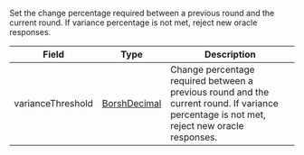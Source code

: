 Set the change percentage required between a previous round and the current round. If variance percentage is not met, reject new oracle responses.

| Field             | Type                                    | Description                                                                                                                                |
| ----------------- | --------------------------------------- | ------------------------------------------------------------------------------------------------------------------------------------------ |
| varianceThreshold | [BorshDecimal](/idl/types/BorshDecimal) | Change percentage required between a previous round and the current round. If variance percentage is not met, reject new oracle responses. |
